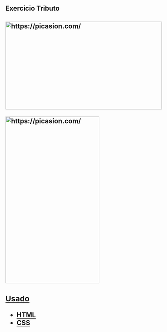 <h2> Exercicio Tributo <h2>

<a href="https://picasion.com/"><img src="https://i.picasion.com/pic91/83e8f6abf5587802f6db3174b8b8b874.gif" width="500" height="281" border="0" alt="https://picasion.com/" />

<a href="https://picasion.com/"><img src="https://i.picasion.com/pic91/37f4b049c5744f20231471b8e3a8bf02.gif" width="300" height="532" border="0" alt="https://picasion.com/" />

### Usado ###
+ HTML
+ CSS
